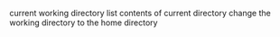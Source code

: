 current working directory
list contents of current directory
change the working directory to the home directory
